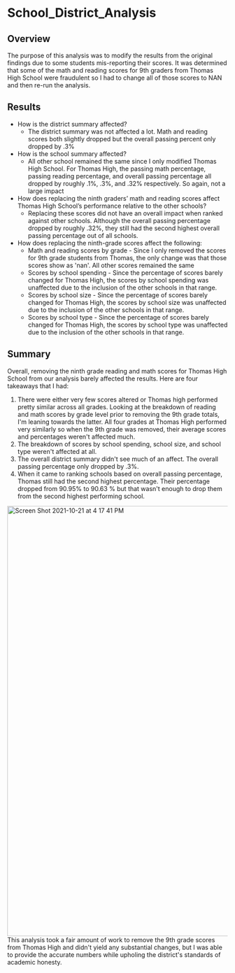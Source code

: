 # School_District_Analysis
## Overview
The purpose of this analysis was to modify the results from the original findings due to some students mis-reporting their scores. It was determined that some of the math and reading scores for 9th graders from Thomas High School were fraudulent so I had to change all of those scores to NAN and then re-run the analysis.

## Results
- How is the district summary affected?
    - The district summary was not affected a lot. Math and reading scores both slightly dropped but the overall passing percent only dropped by .3%
- How is the school summary affected?
    - All other school remained the same since I only modified Thomas High School. For Thomas High, the passing math percentage, passing reading percentage, and overall passing percentage all dropped by roughly .1%, .3%, and .32% respectively. So again, not a large impact
- How does replacing the ninth graders’ math and reading scores affect Thomas High School’s performance relative to the other schools?
    - Replacing these scores did not have an overall impact when ranked against other schools. Although the overall passing percentage dropped by roughly .32%, they still had the second highest overall passing percentage out of all schools.
- How does replacing the ninth-grade scores affect the following:
    - Math and reading scores by grade - Since I only removed the scores for 9th grade students from Thomas, the only change was that those scores show as 'nan'. All other scores remained the same
    - Scores by school spending - Since the percentage of scores barely changed for Thomas High, the scores by school spending was unaffected due to the inclusion of the other schools in            that range.
    - Scores by school size - Since the percentage of scores barely changed for Thomas High, the scores by school size was unaffected due to the inclusion of the other schools in                that range.
    - Scores by school type - Since the percentage of scores barely changed for Thomas High, the scores by school type was unaffected due to the inclusion of the other schools in                that range.

## Summary
Overall, removing the ninth grade reading and math scores for Thomas High School from our analysis barely affected the results. Here are four takeaways that I had:
1. There were either very few scores altered or Thomas high performed pretty similar across all grades. Looking at the breakdown of reading and math scores by grade level prior to removing the 9th grade totals, I'm leaning towards the latter. All four grades at Thomas High performed very similarly so when the 9th grade was removed, their average scores and percentages weren't affected much.
2. The breakdown of scores by school spending, school size, and school type weren't affected at all.
3. The overall district summary didn't see much of an affect. The overall passing percentage only dropped by .3%.
4. When it came to ranking schools based on overall passing percentage, Thomas still had the second highest percentage. Their percentage dropped from 90.95% to 90.63 % but that wasn't enough to drop them from the second highest performing school.
<img width="984" alt="Screen Shot 2021-10-21 at 4 17 41 PM" src="https://user-images.githubusercontent.com/90946252/138358159-90f338a7-80ae-46cb-b14f-14c02c72dd23.png">

<br />
This analysis took a fair amount of work to remove the 9th grade scores from Thomas High and didn't yield any substantial changes, but I was able to provide the accurate numbers while upholing the district's standards of academic honesty.
